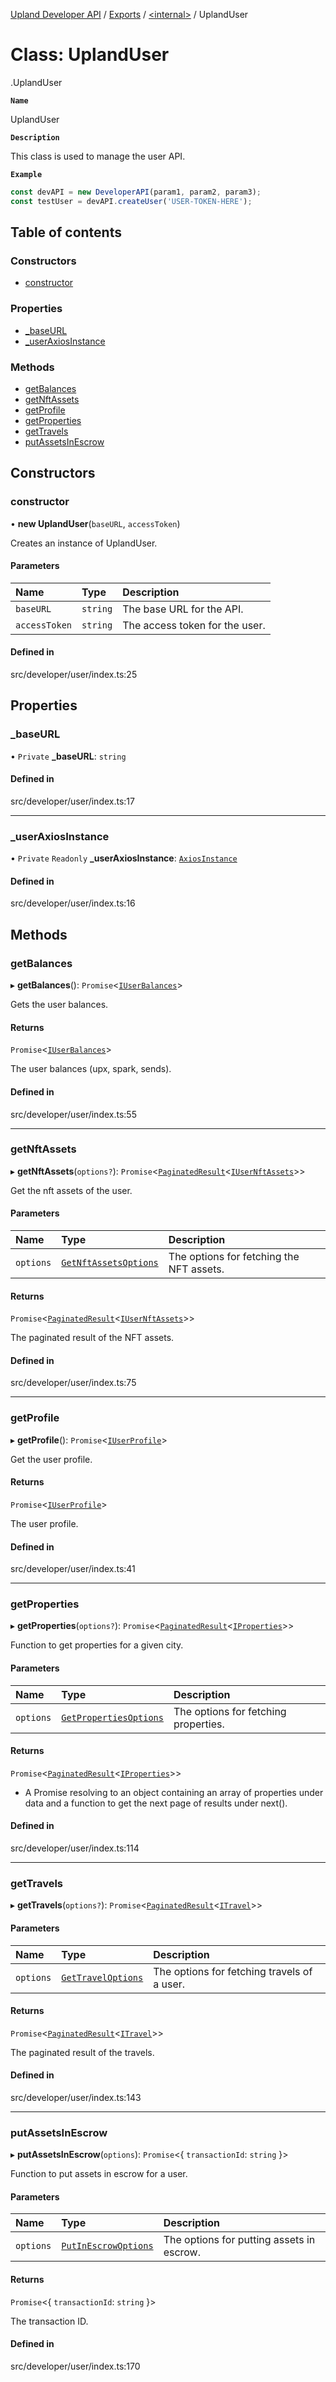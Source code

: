 [Upland Developer API](../README.md) / [Exports](../modules.md) / [<internal\>](../modules/internal_.md) / UplandUser

# Class: UplandUser

[<internal>](../modules/internal_.md).UplandUser

**`Name`**

UplandUser

**`Description`**

This class is used to manage the user API.

**`Example`**

```ts
const devAPI = new DeveloperAPI(param1, param2, param3);
const testUser = devAPI.createUser('USER-TOKEN-HERE');
```

## Table of contents

### Constructors

- [constructor](internal_.UplandUser.md#constructor)

### Properties

- [\_baseURL](internal_.UplandUser.md#_baseurl)
- [\_userAxiosInstance](internal_.UplandUser.md#_useraxiosinstance)

### Methods

- [getBalances](internal_.UplandUser.md#getbalances)
- [getNftAssets](internal_.UplandUser.md#getnftassets)
- [getProfile](internal_.UplandUser.md#getprofile)
- [getProperties](internal_.UplandUser.md#getproperties)
- [getTravels](internal_.UplandUser.md#gettravels)
- [putAssetsInEscrow](internal_.UplandUser.md#putassetsinescrow)

## Constructors

### constructor

• **new UplandUser**(`baseURL`, `accessToken`)

Creates an instance of UplandUser.

#### Parameters

| Name | Type | Description |
| :------ | :------ | :------ |
| `baseURL` | `string` | The base URL for the API. |
| `accessToken` | `string` | The access token for the user. |

#### Defined in

src/developer/user/index.ts:25

## Properties

### \_baseURL

• `Private` **\_baseURL**: `string`

#### Defined in

src/developer/user/index.ts:17

___

### \_userAxiosInstance

• `Private` `Readonly` **\_userAxiosInstance**: [`AxiosInstance`](../interfaces/internal_.AxiosInstance.md)

#### Defined in

src/developer/user/index.ts:16

## Methods

### getBalances

▸ **getBalances**(): `Promise`<[`IUserBalances`](../interfaces/internal_.IUserBalances.md)\>

Gets the user balances.

#### Returns

`Promise`<[`IUserBalances`](../interfaces/internal_.IUserBalances.md)\>

The user balances (upx, spark, sends).

#### Defined in

src/developer/user/index.ts:55

___

### getNftAssets

▸ **getNftAssets**(`options?`): `Promise`<[`PaginatedResult`](../modules/internal_.md#paginatedresult)<[`IUserNftAssets`](../interfaces/internal_.IUserNftAssets.md)\>\>

Get the nft assets of the user.

#### Parameters

| Name | Type | Description |
| :------ | :------ | :------ |
| `options` | [`GetNftAssetsOptions`](../interfaces/internal_.GetNftAssetsOptions.md) | The options for fetching the NFT assets. |

#### Returns

`Promise`<[`PaginatedResult`](../modules/internal_.md#paginatedresult)<[`IUserNftAssets`](../interfaces/internal_.IUserNftAssets.md)\>\>

The paginated result of the NFT assets.

#### Defined in

src/developer/user/index.ts:75

___

### getProfile

▸ **getProfile**(): `Promise`<[`IUserProfile`](../interfaces/internal_.IUserProfile.md)\>

Get the user profile.

#### Returns

`Promise`<[`IUserProfile`](../interfaces/internal_.IUserProfile.md)\>

The user profile.

#### Defined in

src/developer/user/index.ts:41

___

### getProperties

▸ **getProperties**(`options?`): `Promise`<[`PaginatedResult`](../modules/internal_.md#paginatedresult)<[`IProperties`](../interfaces/internal_.IProperties-1.md)\>\>

Function to get properties for a given city.

#### Parameters

| Name | Type | Description |
| :------ | :------ | :------ |
| `options` | [`GetPropertiesOptions`](../interfaces/internal_.GetPropertiesOptions-1.md) | The options for fetching properties. |

#### Returns

`Promise`<[`PaginatedResult`](../modules/internal_.md#paginatedresult)<[`IProperties`](../interfaces/internal_.IProperties-1.md)\>\>

- A Promise resolving to an object containing an array of properties under data and a function to get the next page of results under next().

#### Defined in

src/developer/user/index.ts:114

___

### getTravels

▸ **getTravels**(`options?`): `Promise`<[`PaginatedResult`](../modules/internal_.md#paginatedresult)<[`ITravel`](../interfaces/internal_.ITravel.md)\>\>

#### Parameters

| Name | Type | Description |
| :------ | :------ | :------ |
| `options` | [`GetTravelOptions`](../interfaces/internal_.GetTravelOptions.md) | The options for fetching travels of a user. |

#### Returns

`Promise`<[`PaginatedResult`](../modules/internal_.md#paginatedresult)<[`ITravel`](../interfaces/internal_.ITravel.md)\>\>

The paginated result of the travels.

#### Defined in

src/developer/user/index.ts:143

___

### putAssetsInEscrow

▸ **putAssetsInEscrow**(`options`): `Promise`<{ `transactionId`: `string`  }\>

Function to put assets in escrow for a user.

#### Parameters

| Name | Type | Description |
| :------ | :------ | :------ |
| `options` | [`PutInEscrowOptions`](../interfaces/internal_.PutInEscrowOptions.md) | The options for putting assets in escrow. |

#### Returns

`Promise`<{ `transactionId`: `string`  }\>

The transaction ID.

#### Defined in

src/developer/user/index.ts:170
